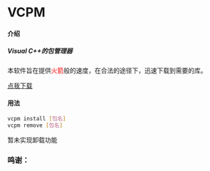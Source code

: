 # VCPM

#### 介绍
##### Visual C++的包管理器

本软件旨在提供<font color='red'>火箭</font>般的速度，在合法的途径下，迅速下载到需要的库。

[点我下载](https://www.lanzous.com/ia5gsji)

#### 用法
```bash
vcpm install [包名]
vcpm remove [包名]
```
暂未实现卸载功能
### 鸣谢：
